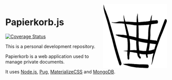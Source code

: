 <img src="https://github.com/MarcProe/Papierkorb.js/blob/master/public/images/papierkorb-logo.png?raw=true" height="200" align="right">

# Papierkorb.js

[![Coverage Status](https://david-dm.org/marcproe/papierkorb.js.svg)](https://david-dm.org/marcproe/papierkorb.js)

This is a personal development repository.

Papierkorb is a web application used to manage private documents.

It uses [Node.js](https://github.com/nodejs/node), [Pug](https://github.com/pugjs/pug), [MaterializeCSS](https://github.com/Dogfalo/materialize) and [MongoDB](https://github.com/mongodb/mongo).
